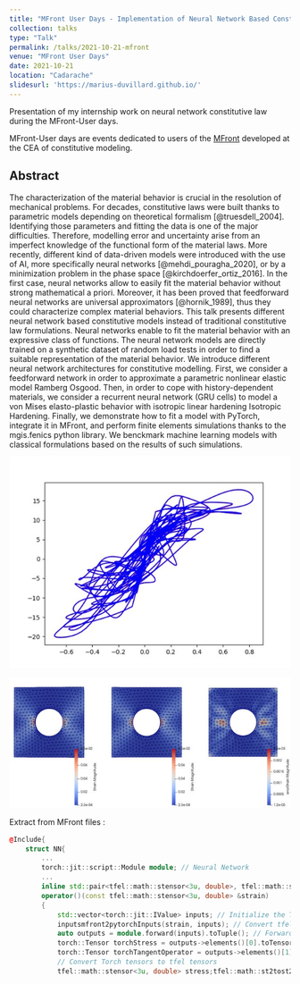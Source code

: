 ```yaml
---
title: "MFront User Days - Implementation of Neural Network Based Constitutive Models"
collection: talks
type: "Talk"
permalink: /talks/2021-10-21-mfront
venue: "MFront User Days"
date: 2021-10-21
location: "Cadarache"
slidesurl: 'https://marius-duvillard.github.io/'
---
```


Presentation of my internship work on neural network constitutive law during the MFront-User days.

MFront-User days are events dedicated to users of the [MFront](https://thelfer.github.io/tfel/web/index.html) developed at the CEA of constitutive modeling.

## Abstract

The characterization of the material behavior is crucial in the resolution of mechanical problems. For decades, constitutive laws were built thanks to parametric models depending on theoretical formalism [@truesdell_2004]. Identifying those parameters and fitting the data is one of the major difficulties. Therefore, modelling error and uncertainty arise from an imperfect knowledge of the functional form of the material laws. More recently, different kind of data-driven models were introduced with the use of AI, more specifically neural networks [@mehdi_pouragha_2020], or by a minimization problem in the phase space [@kirchdoerfer_ortiz_2016]. In the first case, neural networks allow to easily fit the material behavior without strong mathematical a priori. Moreover, it has been proved that feedforward neural networks are universal approximators [@hornik_1989], thus they could characterize complex material behaviors. This talk presents different neural network based constitutive models instead of traditional constitutive law formulations. Neural networks enable to fit the material behavior with an expressive class of functions. The neural network models are directly trained on a synthetic dataset of random load tests in order to find a suitable representation of the material behavior. We introduce different neural network architectures for constitutive modelling. First, we consider a feedforward network in order to approximate a parametric nonlinear elastic model Ramberg Osgood. Then, in order to cope with history-dependent materials, we consider a recurrent neural network (GRU cells) to model a von Mises elasto-plastic behavior with isotropic linear hardening Isotropic Hardening. Finally, we demonstrate how to fit a model with PyTorch, integrate it in MFront, and perform finite elements simulations thanks to the mgis.fenics python library. We benckmark machine learning models with classical formulations based on the results of such simulations.

![($\varepsilon_{xx} , \sigma_{xx}$) projection. Reference solution in red perfectly overlayed by the model prediction in blue.](../images/exx-sxx-projection-Reference-solution-in-red-perfectly-overlayed-by-the-model_W640.jpg)

![Reference solution (left), model prediction (center), error representation of the strain eld (right)](../images/Reference-solution-left-model-prediction-center-error-representation-of-the-strain_W640.jpg)

Extract from MFront files :
```cpp
@Include{
    struct NN{
        ...
        torch::jit::script::Module module; // Neural Network
        ...
        inline std::pair<tfel::math::stensor<3u, double>, tfel::math::st2tost2<3u, double>>
        operator()(const tfel::math::stensor<3u, double> &strain)
        {
            std::vector<torch::jit::IValue> inputs; // Initialize the Torch 
            inputsmfront2pytorchInputs(strain, inputs); // Convert tfel tensor to Torch
            auto outputs = module.forward(inputs).toTuple(); // Forward evaluation of the model
            torch::Tensor torchStress = outputs->elements()[0].toTensor(); // Stress
            torch::Tensor torchTangentOperator = outputs->elements()[1].toTensor(); // Tangent op.
            // Convert Torch tensors to tfel tensors
            tfel::math::stensor<3u, double> stress;tfel::math::st2tost2<3u, double> tangentOperator;pytorchOutputs2mfront(torchStress, torchTangentOperator, stress, tangentOperator);return {stress, tangentOperator}}}} 
```

